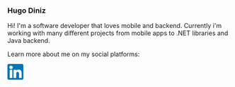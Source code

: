 ### Hugo Diniz 

Hi! I'm a software developer that loves mobile and backend. Currently i'm working with many different projects from mobile apps to .NET libraries and Java backend. 

Learn more about me on my social platforms:

<a href="https://www.linkedin.com/in/hhldiniz/">
<img src="linkedin_logo.png"
     alt="Linkedin"
     style="float: left; margin-right: 10px; width: 36px"/>
</a>

